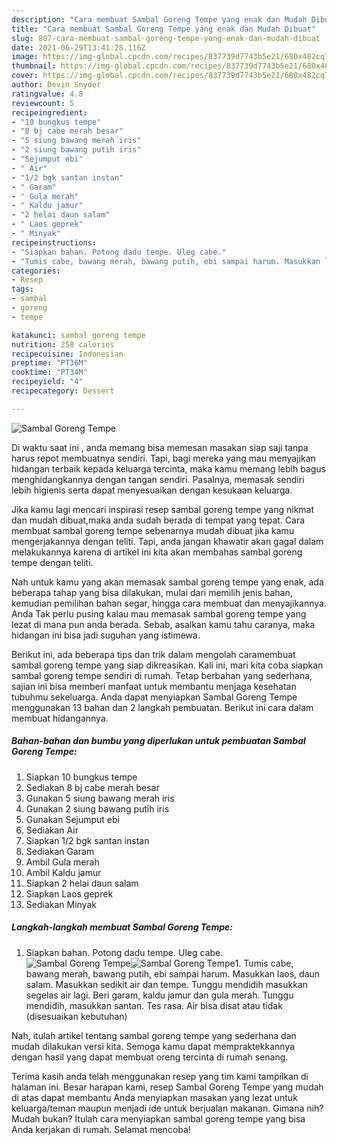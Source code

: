 ```yaml
---
description: "Cara membuat Sambal Goreng Tempe yang enak dan Mudah Dibuat"
title: "Cara membuat Sambal Goreng Tempe yang enak dan Mudah Dibuat"
slug: 807-cara-membuat-sambal-goreng-tempe-yang-enak-dan-mudah-dibuat
date: 2021-06-29T13:41:28.116Z
image: https://img-global.cpcdn.com/recipes/837739d7743b5e21/680x482cq70/sambal-goreng-tempe-foto-resep-utama.jpg
thumbnail: https://img-global.cpcdn.com/recipes/837739d7743b5e21/680x482cq70/sambal-goreng-tempe-foto-resep-utama.jpg
cover: https://img-global.cpcdn.com/recipes/837739d7743b5e21/680x482cq70/sambal-goreng-tempe-foto-resep-utama.jpg
author: Devin Snyder
ratingvalue: 4.8
reviewcount: 5
recipeingredient:
- "10 bungkus tempe"
- "8 bj cabe merah besar"
- "5 siung bawang merah iris"
- "2 siung bawang putih iris"
- "Sejumput ebi"
- " Air"
- "1/2 bgk santan instan"
- " Garam"
- " Gula merah"
- " Kaldu jamur"
- "2 helai daun salam"
- " Laos geprek"
- " Minyak"
recipeinstructions:
- "Siapkan bahan. Potong dadu tempe. Uleg cabe."
- "Tumis cabe, bawang merah, bawang putih, ebi sampai harum. Masukkan laos, daun salam. Masukkan sedikit air dan tempe. Tunggu mendidih masukkan segelas air lagi. Beri garam, kaldu jamur dan gula merah. Tunggu mendidih, masukkan santan. Tes rasa. Air bisa disat atau tidak (disesuaikan kebutuhan)"
categories:
- Resep
tags:
- sambal
- goreng
- tempe

katakunci: sambal goreng tempe 
nutrition: 258 calories
recipecuisine: Indonesian
preptime: "PT36M"
cooktime: "PT34M"
recipeyield: "4"
recipecategory: Dessert

---
```



![Sambal Goreng Tempe](https://img-global.cpcdn.com/recipes/837739d7743b5e21/680x482cq70/sambal-goreng-tempe-foto-resep-utama.jpg)

Di waktu  saat ini , anda memang bisa memesan masakan siap saji tanpa harus repot membuatnya sendiri. Tapi, bagi mereka yang mau menyajikan hidangan terbaik kepada keluarga tercinta, maka kamu memang lebih bagus menghidangkannya dengan tangan sendiri. Pasalnya, memasak sendiri lebih higienis serta dapat menyesuaikan dengan kesukaan keluarga.

Jika kamu lagi mencari inspirasi resep sambal goreng tempe yang nikmat dan mudah dibuat,maka anda sudah berada di tempat yang tepat. Cara membuat sambal goreng tempe  sebenarnya mudah dibuat jika kamu mengerjakannya dengan teliti. Tapi, anda jangan khawatir akan gagal dalam melakukannya 
karena di artikel ini kita akan membahas sambal goreng tempe dengan teliti.  



Nah untuk kamu yang akan memasak sambal goreng tempe yang enak, ada beberapa tahap yang bisa dilakukan, mulai dari memilih jenis bahan, kemudian pemilihan bahan segar, hingga cara membuat dan menyajikannya. Anda Tak perlu pusing kalau mau memasak sambal goreng tempe yang lezat di mana pun anda berada. Sebab, asalkan kamu  tahu caranya, maka hidangan ini bisa jadi suguhan yang istimewa.

Berikut ini, ada beberapa tips dan trik dalam mengolah caramembuat sambal goreng tempe yang siap dikreasikan. Kali ini, mari kita coba siapkan sambal goreng tempe sendiri di rumah. Tetap berbahan yang sederhana, sajian ini bisa memberi manfaat untuk membantu menjaga kesehatan tubuhmu sekeluarga. Anda dapat menyiapkan Sambal Goreng Tempe menggunakan 13 bahan dan 2 langkah pembuatan. Berikut ini cara dalam membuat hidangannya.

<!--inarticleads1-->

##### Bahan-bahan dan bumbu yang diperlukan untuk pembuatan Sambal Goreng Tempe:

1. Siapkan 10 bungkus tempe
1. Sediakan 8 bj cabe merah besar
1. Gunakan 5 siung bawang merah iris
1. Gunakan 2 siung bawang putih iris
1. Gunakan Sejumput ebi
1. Sediakan  Air
1. Siapkan 1/2 bgk santan instan
1. Sediakan  Garam
1. Ambil  Gula merah
1. Ambil  Kaldu jamur
1. Siapkan 2 helai daun salam
1. Siapkan  Laos geprek
1. Sediakan  Minyak




<!--inarticleads2-->

##### Langkah-langkah membuat Sambal Goreng Tempe:

1. Siapkan bahan. Potong dadu tempe. Uleg cabe.
<img src="https://img-global.cpcdn.com/steps/8ad5de1d6daa2c8a/160x128cq70/sambal-goreng-tempe-langkah-memasak-1-foto.jpg" alt="Sambal Goreng Tempe"><img src="https://img-global.cpcdn.com/steps/87c3fbca09dd6db7/160x128cq70/sambal-goreng-tempe-langkah-memasak-1-foto.jpg" alt="Sambal Goreng Tempe">1. Tumis cabe, bawang merah, bawang putih, ebi sampai harum. Masukkan laos, daun salam. Masukkan sedikit air dan tempe. Tunggu mendidih masukkan segelas air lagi. Beri garam, kaldu jamur dan gula merah. Tunggu mendidih, masukkan santan. Tes rasa. Air bisa disat atau tidak (disesuaikan kebutuhan)




Nah, itulah artikel tentang  sambal goreng tempe  yang sederhana dan mudah dilakukan versi kita. Semoga kamu dapat mempraktekkannya dengan hasil yang dapat membuat oreng tercinta di rumah senang. 

Terima kasih anda telah menggunakan resep yang tim kami tampilkan di halaman ini. Besar harapan kami, resep  Sambal Goreng Tempe yang mudah di atas dapat membantu Anda menyiapkan masakan yang lezat untuk keluarga/teman maupun menjadi ide untuk berjualan makanan. Gimana nih? Mudah bukan? Itulah cara menyiapkan sambal goreng tempe yang bisa Anda kerjakan di rumah. Selamat mencoba!

